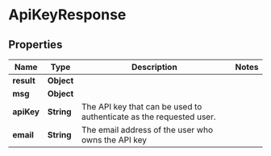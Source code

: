 

# ApiKeyResponse


## Properties

Name | Type | Description | Notes
------------ | ------------- | ------------- | -------------
**result** | **Object** |  | 
**msg** | **Object** |  | 
**apiKey** | **String** | The API key that can be used to authenticate as the requested user.  | 
**email** | **String** | The email address of the user who owns the API key  | 



